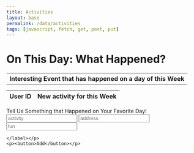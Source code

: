 ```yaml
---
title: Activities
layout: base
permalink: /data/activities
tags: [javascript, fetch, get, post, put]
---
```


<h1>On This Day: What Happened?</h1>


<html>
<body>


<table style="width:100%" id="table">
  <tr>
    <th>Interesting Event that has happened on a day of this Week</th>
  </tr>
</table>

<script>


var requestOptions = {
  method: 'GET',
  redirect: 'follow'
};


fetch("https://finalcptperiod4.duckdns.org/api/activities/", requestOptions)
  .then(response => response.json())
  .then(r => {
  r.forEach(ev => {
    const row = document.createElement("tr")
    const data = document.createElement("td")
    data.innerHTML = `${ev.activity}, ${ev.adress}: ${ev.fun}`
    row.appendChild(data)
    document.getElementById("table").appendChild(row)
  })
  })
  .catch(error => console.log('error', error))

function reset() {
  window.location.reload();
}

</script>

<table>
  <thead>
  <tr>
    <th>User ID</th>
    <th>New activity for this Week</th>
  </tr>
  </thead>
  <tbody id="result">
    <!-- javascript generated data -->
  </tbody>
</table>


<script>


const resultContainer = document.getElementById("result");
  // prepare URL's to allow easy switch from deployment and localhost
 var url = "https://finalcptperiod4.duckdns.org/api/activities"
  //const url = "https://flask.nighthawkcodingsociety.com/api/users"
const create_fetch = url + '/create';
const read_fetch = url + '/';
read_users();


function read_users() {
    // prepare fetch options
    const read_options = {
      method: 'GET', // *GET, POST, PUT, DELETE, etc.
      mode: 'cors', // no-cors, *cors, same-origin
      cache: 'default', // *default, no-cache, reload, force-cache, only-if-cached
      credentials: 'omit', // include, *same-origin, omit
      headers: {
        'Content-Type': 'application/json'
      },
    };     // fetch the data from API
    fetch(read_fetch, read_options)
      // response is a RESTful "promise" on any successful fetch
      .then(response => {
        // check for response errors
        if (response.status !== 200) {
            const errorMsg = 'Database read error: ' + response.status;
            console.log(errorMsg);
            const tr = document.createElement("tr");
            const td = document.createElement("td");
            td.innerHTML = errorMsg;
            tr.appendChild(td);
            return;
        }
        // valid response will have json data
        response.json().then(data => {
            console.log(data);
            for (let row in data) {
              console.log(data[row]);
              add_row(data[row]);
            }
        })
    })
      // catch fetch errors (ie ACCESS to server blocked)
    .catch(err => {
      console.error(err);
      const tr = document.createElement("tr");
      const td = document.createElement("td");
      td.innerHTML = err;
      tr.appendChild(td);
      resultContainer.appendChild(tr);
    });
  }
</script>


<form action="javascript:create_user()">
 <p><label>
        Tell Us Something that Happened on Your Favorite Day!
        <input type="text" name="activity" id="activity" placeholder="activity" required>
        <input type="text" name="activity" id="address" placeholder="address" required>
        <input type="text" name="activity" id="fun" placeholder="fun" required>


    </label></p>
    <p><button>Add</button></p>
</form>


<script>
  function create_user() {
    fetch("https://finalcptperiod4.duckdns.org/api/activities/create", {
      method: 'POST',
      headers: {
        'Content-Type': 'application/json'
      },
      body: JSON.stringify({activity:document.getElementById("activity").value,address:document.getElementById("address").value,fun:document.getElementById("fun").value})
    }).then(e => console.log(
     
      "yay"
    ));
  }
</script>


</body>


</html>
